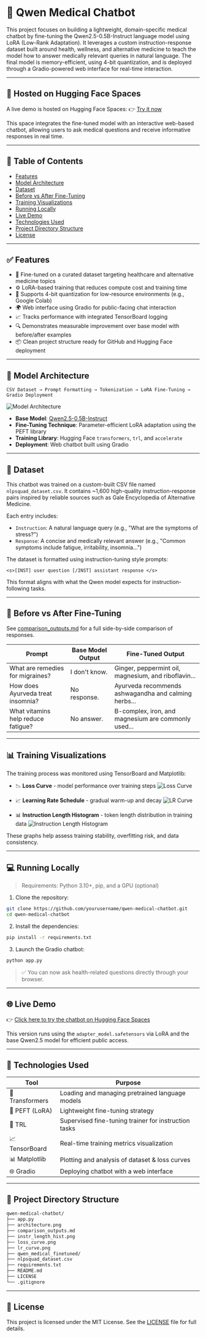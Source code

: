 # 🧠 Qwen Medical Chatbot

This project focuses on building a lightweight, domain-specific medical chatbot by fine-tuning the Qwen2.5-0.5B-Instruct language model using LoRA (Low-Rank Adaptation). It leverages a custom instruction-response dataset built around health, wellness, and alternative medicine to teach the model how to answer medically relevant queries in natural language. The final model is memory-efficient, using 4-bit quantization, and is deployed through a Gradio-powered web interface for real-time interaction.

---

## 🤖 Hosted on Hugging Face Spaces
A live demo is hosted on Hugging Face Spaces:
👉 [Try it now](https://huggingface.co/spaces/PrepStation201/medical-chat-bot)

This space integrates the fine-tuned model with an interactive web-based chatbot, allowing users to ask medical questions and receive informative responses in real time.

---

## 📌 Table of Contents

- [Features](#features)
- [Model Architecture](#model-architecture)
- [Dataset](#dataset)
- [Before vs After Fine-Tuning](#before-vs-after-fine-tuning)
- [Training Visualizations](#training-visualizations)
- [Running Locally](#running-locally)
- [Live Demo](#live-demo)
- [Technologies Used](#technologies-used)
- [Project Directory Structure](#project-directory-structure)
- [License](#license)

---

## ✅ Features

- 🏥 Fine-tuned on a curated dataset targeting healthcare and alternative medicine topics
- ⚙️ LoRA-based training that reduces compute cost and training time
- 💾 Supports 4-bit quantization for low-resource environments (e.g., Google Colab)
- 🌍 Web interface using Gradio for public-facing chat interaction
- 📈 Tracks performance with integrated TensorBoard logging
- 🔍 Demonstrates measurable improvement over base model with before/after examples
- 📦 Clean project structure ready for GitHub and Hugging Face deployment

---

## 🧠 Model Architecture

```
CSV Dataset → Prompt Formatting → Tokenization → LoRA Fine-Tuning → Gradio Deployment
```

![Model Architecture](architecture.png)

- **Base Model**: [Qwen2.5-0.5B-Instruct](https://huggingface.co/Qwen/Qwen2.5-0.5B-Instruct)
- **Fine-Tuning Technique**: Parameter-efficient LoRA adaptation using the PEFT library
- **Training Library**: Hugging Face `transformers`, `trl`, and `accelerate`
- **Deployment**: Web chatbot built using Gradio

---

## 📁 Dataset

This chatbot was trained on a custom-built CSV file named `nlpsquad_dataset.csv`. It contains ~1,600 high-quality instruction-response pairs inspired by reliable sources such as Gale Encyclopedia of Alternative Medicine.

Each entry includes:
- `Instruction`: A natural language query (e.g., "What are the symptoms of stress?")
- `Response`: A concise and medically relevant answer (e.g., "Common symptoms include fatigue, irritability, insomnia...")

The dataset is formatted using instruction-tuning style prompts:
```text
<s>[INST] user question [/INST] assistant response </s>
```

This format aligns with what the Qwen model expects for instruction-following tasks.

---

## 🧪 Before vs After Fine-Tuning

See [comparison_outputs.md](comparison_outputs.md) for a full side-by-side comparison of responses.

| Prompt                             | Base Model Output        | Fine-Tuned Output                                       |
|------------------------------------|--------------------------|---------------------------------------------------------|
| What are remedies for migraines?   | I don't know.            | Ginger, peppermint oil, magnesium, and riboflavin...   |
| How does Ayurveda treat insomnia?  | No response.             | Ayurveda recommends ashwagandha and calming herbs...    |
| What vitamins help reduce fatigue? | No answer.               | B-complex, iron, and magnesium are commonly used...     |

---

## 📊 Training Visualizations

The training process was monitored using TensorBoard and Matplotlib:

- 📉 **Loss Curve** - model performance over training steps
  ![Loss Curve](loss_curve.png)

- 📈 **Learning Rate Schedule** - gradual warm-up and decay
  ![LR Curve](lr_curve.png)

- 📊 **Instruction Length Histogram** - token length distribution in training data
  ![Instruction Length Histogram](instr_length_hist.png)

These graphs help assess training stability, overfitting risk, and data consistency.

---

## 💻 Running Locally

> Requirements: Python 3.10+, pip, and a GPU (optional)

1. Clone the repository:
```bash
git clone https://github.com/yourusername/qwen-medical-chatbot.git
cd qwen-medical-chatbot
```

2. Install the dependencies:
```bash
pip install -r requirements.txt
```

3. Launch the Gradio chatbot:
```bash
python app.py
```

> ✅ You can now ask health-related questions directly through your browser.

---

## 🌐 Live Demo

👉 [Click here to try the chatbot on Hugging Face Spaces](https://huggingface.co/spaces/PrepStation201/medical-chat-bot)

This version runs using the `adapter_model.safetensors` via LoRA and the base Qwen2.5 model for efficient public access.

---

## 🧰 Technologies Used

| Tool             | Purpose                                              |
|------------------|------------------------------------------------------|
| 🤗 Transformers   | Loading and managing pretrained language models      |
| 🧪 PEFT (LoRA)     | Lightweight fine-tuning strategy                     |
| 🧠 TRL             | Supervised fine-tuning trainer for instruction tasks |
| 📈 TensorBoard     | Real-time training metrics visualization             |
| 📊 Matplotlib      | Plotting and analysis of dataset & loss curves       |
| 🌐 Gradio          | Deploying chatbot with a web interface               |

---

## 📁 Project Directory Structure

```bash
qwen-medical-chatbot/
├── app.py
├── architecture.png
├── comparison_outputs.md
├── instr_length_hist.png
├── loss_curve.png
├── lr_curve.png
├── qwen_medical_finetuned/
├── nlpsquad_dataset.csv
├── requirements.txt
├── README.md
├── LICENSE
└── .gitignore
```

---

## 📄 License

This project is licensed under the MIT License. See the [LICENSE](LICENSE) file for full details.

```
